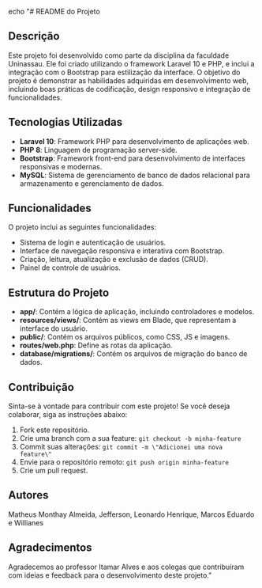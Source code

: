 echo "# README do Projeto

## Descrição
Este projeto foi desenvolvido como parte da disciplina da faculdade Uninassau. Ele foi criado utilizando o framework Laravel 10 e PHP, e inclui a integração com o Bootstrap para estilização da interface. O objetivo do projeto é demonstrar as habilidades adquiridas em desenvolvimento web, incluindo boas práticas de codificação, design responsivo e integração de funcionalidades.

## Tecnologias Utilizadas
- **Laravel 10**: Framework PHP para desenvolvimento de aplicações web.
- **PHP 8**: Linguagem de programação server-side.
- **Bootstrap**: Framework front-end para desenvolvimento de interfaces responsivas e modernas.
- **MySQL**: Sistema de gerenciamento de banco de dados relacional para armazenamento e gerenciamento de dados.

## Funcionalidades
O projeto inclui as seguintes funcionalidades:
- Sistema de login e autenticação de usuários.
- Interface de navegação responsiva e interativa com Bootstrap.
- Criação, leitura, atualização e exclusão de dados (CRUD).
- Painel de controle de usuários.

## Estrutura do Projeto
- **app/**: Contém a lógica de aplicação, incluindo controladores e modelos.
- **resources/views/**: Contém as views em Blade, que representam a interface do usuário.
- **public/**: Contém os arquivos públicos, como CSS, JS e imagens.
- **routes/web.php**: Define as rotas da aplicação.
- **database/migrations/**: Contém os arquivos de migração do banco de dados.

## Contribuição
Sinta-se à vontade para contribuir com este projeto! Se você deseja colaborar, siga as instruções abaixo:

1. Fork este repositório.
2. Crie uma branch com a sua feature:
```git checkout -b minha-feature```
3. Commit suas alterações:
```git commit -m \"Adicionei uma nova feature\"```
4. Envie para o repositório remoto:
```git push origin minha-feature```
5. Crie um pull request.


## Autores
Matheus Monthay Almeida, Jefferson, Leonardo Henrique, Marcos Eduardo e Willianes

## Agradecimentos
Agradecemos ao professor Itamar Alves e aos colegas que contribuíram com ideias e feedback para o desenvolvimento deste projeto." 
